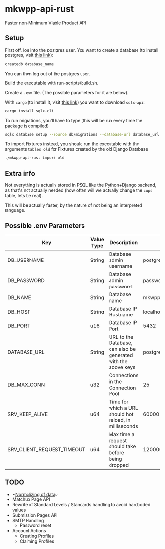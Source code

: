 # mkwpp-api-rust
Faster non-Minimum Viable Product API

## Setup
First off, log into the postgres user. You want to create a database (to install postgres, visit [this link](https://www.postgresql.org/download/)):
```bash
createdb database_name
```
You can then log out of the postgres user.

Build the executable with run-scripts/build.sh.

Create a `.env` file. (The possible parameters for it are below).

With `cargo` (to install it, visit [this link](https://rustup.rs/)) you want to download `sqlx-api`:
```bash
cargo install sqlx-cli
```

To run migrations, you'll have to type (this will be run every time the package is compiled)
```bash
sqlx database setup --source db/migrations --database-url database_url
```

To import Fixtures instead, you should run the executable with the arguments `tables old` for Fixtures created by the old Django Database

```bash
./mkwpp-api-rust import old
```

## Extra info
Not everything is actually stored in PSQL like the Python+Django backend, as that's not actually needed (how often will we actually change the `cups` table, lets be real).

This will be actually faster, by the nature of not being an interpreted language.

## Possible .env Parameters
| Key | Value Type | Description | Default |
|-|-|-|-|
| DB_USERNAME | String | Database admin username | postgres |
| DB_PASSWORD | String | Database admin password | password |
| DB_NAME | String | Database name | mkwppdb |
| DB_HOST | String | Database IP Hostname | localhost |
| DB_PORT | u16 | Database IP Port | 5432 |
| DATABASE_URL | String | URL to the Database, can also be generated with the above keys | postgres://postgres:password@localhost:5432/mkwppdb |
| DB_MAX_CONN | u32 | Connections in the Connection Pool | 25 |
| SRV_KEEP_ALIVE | u64 | Time for which a URL should hot reload, in milliseconds | 60000 |
| SRV_CLIENT_REQUEST_TIMEOUT | u64 | Max time a request should take before being dropped | 120000 |

## TODO
- ~[Normalizing of data](https://github.com/FallBackITA27/mkwpp-api-rust/tree/start-frontend-integration)~
- Matchup Page API
- Rewrite of Standard Levels / Standards handling to avoid hardcoded values
- Submission Pages API
- SMTP Handling
    - Password reset
- Account Actions
    - Creating Profiles
    - Claiming Profiles

